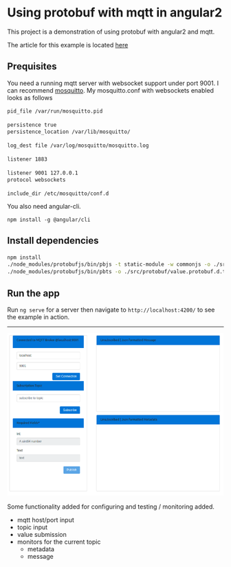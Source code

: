 # Using protobuf with mqtt in angular2
This project is a demonstration of using protobuf with angular2 and mqtt.

The article for this example is located [here](http://blog.sebastian-clausen.de/2017-02-20-reduce-message-payload-in-an-iot-setup/)

## Prequisites
You need a running mqtt server with websocket support under port 9001.
I can recommend [mosquitto](https://mosquitto.org/).
My mosquitto.conf with websockets enabled looks as follows
```
pid_file /var/run/mosquitto.pid

persistence true
persistence_location /var/lib/mosquitto/

log_dest file /var/log/mosquitto/mosquitto.log

listener 1883

listener 9001 127.0.0.1
protocol websockets

include_dir /etc/mosquitto/conf.d
```
You also need angular-cli.
```
npm install -g @angular/cli
```
## Install dependencies
``` sh
npm install
./node_modules/protobufjs/bin/pbjs -t static-module -w commonjs -o ./src/protobuf/value.protobuf.js ./value.proto
./node_modules/protobufjs/bin/pbts -o ./src/protobuf/value.protobuf.d.ts ./src/protobuf/value.protobuf.js
```

## Run the app
Run `ng serve` for a server then navigate to `http://localhost:4200/` to see the example in action.


---

![UI / Desktop example](images/screenshot.png)

Some functionality added for configuring and testing / monitoring
added.

- mqtt host/port input
- topic input
- value submission
- monitors for the current topic
  - metadata 
  - message 

